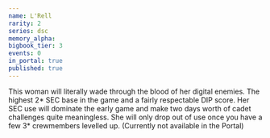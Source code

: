 ```yaml
---
name: L'Rell
rarity: 2
series: dsc
memory_alpha:
bigbook_tier: 3
events: 0
in_portal: true
published: true
---
```


This woman will literally wade through the blood of her digital enemies. The highest 2* SEC base in the game and a fairly respectable DIP score. Her SEC use will dominate the early game and make two days worth of cadet challenges quite meaningless. She will only drop out of use once you have a few 3* crewmembers levelled up. (Currently not available in the Portal)
